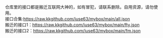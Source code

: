 仓库里的接口都是搬迁互联网大神的，如有冒犯，请联系删除。自用资源，请勿使用。<br>
接口合集:https://raw.kkgithub.com/iuse63/mybox/main/all.json<br>
搬迁的接口1：https://raw.kkgithub.com/iuse63/mybox/main/fty.json<br>
搬迁的接口2：https://raw.kkgithub.com/iuse63/mybox/main/fm.json<br>


